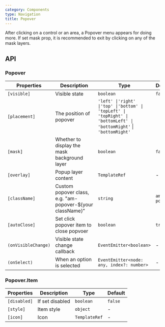 ```yaml
---
category: Components
type: Navigation
title: Popover
---
```


After clicking on a control or an area, a Popover menu appears for doing more.
If set mask prop, it is recommended to exit by clicking on any of the mask layers.


## API

### Popover

| Properties | Description | Type | Default |
|-----------|------------|------|--------|
| `[visible]` | Visible state | `boolean` | `false` |
| `[placement]` | The position of popover | `'left' \|'right' \|'top' \|'bottom' \| 'topLeft' \| 'topRight' \| 'bottomLeft' \| 'bottomRight'` \| `'bottomRight'` |
| `[mask]` | Whether to display the mask background layer | `boolean` | `false` |
| `[overlay]` | Popup layer content | `TemplateRef` | - |
| `[className]` | Custom popover class, e.g. "am-popover-${your className}" | `string` | `am-popover` | 
| `[autoClose]` | Set click popover item to close popvoer | `boolean` | `true` |
| `(onVisibleChange)` | Visible state change callback | `EventEmitter<boolean>` | - |
| `(onSelect)` | When an option is selected | `EventEmitter<node: any, index?: number>` | - |

### Popover.Item

| Properties | Description | Type | Default |
|-----------|------------|------|--------|
| `[disabled]` | If set disabled | `boolean` | `false` |
| `[style]` | Item style | `object` | - |
| `[icon]` | Icon | `TemplateRef` | - |
